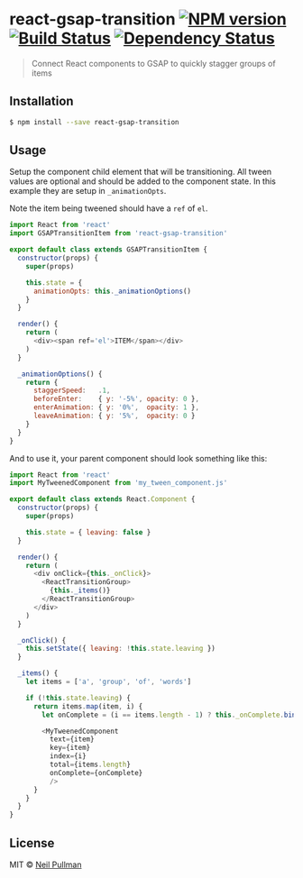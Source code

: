 # react-gsap-transition [![NPM version][npm-image]][npm-url] [![Build Status][travis-image]][travis-url] [![Dependency Status][daviddm-image]][daviddm-url]
> Connect React components to GSAP to quickly stagger groups of items

## Installation

```sh
$ npm install --save react-gsap-transition
```

## Usage

Setup the component child element that will be transitioning. All tween values are optional and should be added to the component state. In this example they are setup in `_animationOpts`.

Note the item being tweened should have a `ref` of `el`.

```js
import React from 'react'
import GSAPTransitionItem from 'react-gsap-transition'

export default class extends GSAPTransitionItem {
  constructor(props) {
    super(props)

    this.state = {
      animationOpts: this._animationOptions()
    }
  }

  render() {
    return (
      <div><span ref='el'>ITEM</span></div>
    )
  }

  _animationOptions() {
    return {
      staggerSpeed:   .1,
      beforeEnter:    { y: '-5%', opacity: 0 },
      enterAnimation: { y: '0%',  opacity: 1 },
      leaveAnimation: { y: '5%',  opacity: 0 }
    }
  }
}
```

And to use it, your parent component should look something like this:

```js
import React from 'react'
import MyTweenedComponent from 'my_tween_component.js'

export default class extends React.Component {
  constructor(props) {
    super(props)

    this.state = { leaving: false }
  }

  render() {
    return (
      <div onClick={this._onClick}>
        <ReactTransitionGroup>
          {this._items()}
        </ReactTransitionGroup>
      </div>
    )
  }

  _onClick() {
    this.setState({ leaving: !this.state.leaving })
  }

  _items() {
    let items = ['a', 'group', 'of', 'words']

    if (!this.state.leaving) {
      return items.map(item, i) {
        let onComplete = (i == items.length - 1) ? this._onComplete.bind(this) : () => {}

        <MyTweenedComponent
          text={item}
          key={item}
          index={i}
          total={items.length}
          onComplete={onComplete}
          />
      }
    }
  }
}
```
## License

MIT © [Neil Pullman](http://descend.org)


[npm-image]: https://badge.fury.io/js/react-gsap-transition.svg
[npm-url]: https://npmjs.org/package/react-gsap-transition
[travis-image]: https://travis-ci.org/neiltron/react-gsap-transition.svg?branch=master
[travis-url]: https://travis-ci.org/neiltron/react-gsap-transition
[daviddm-image]: https://david-dm.org/neiltron/react-gsap-transition.svg?theme=shields.io
[daviddm-url]: https://david-dm.org/neiltron/react-gsap-transition
